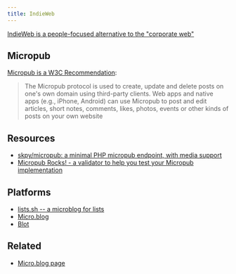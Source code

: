 ```yaml
---
title: IndieWeb
---
```


[IndieWeb is a people-focused alternative to the "corporate web"](https://indieweb.org/)

## Micropub

[Micropub is a W3C Recommendation](https://www.w3.org/TR/micropub/#w3c-recommendation-23-may-2017):

> The Micropub protocol is used to create, update and delete posts on one's own domain using third-party clients. Web apps and native apps (e.g., iPhone, Android) can use Micropub to post and edit articles, short notes, comments, likes, photos, events or other kinds of posts on your own website

## Resources

- [skpy/micropub: a minimal PHP micropub endpoint, with media support](https://github.com/skpy/micropub)
- [Micropub Rocks! - a validator to help you test your Micropub implementation](https://micropub.rocks/)

## Platforms

- [lists.sh -- a microblog for lists](https://lists.sh/)
- [Micro.blog](https://micro.blog/)
- [Blot](https://blot.im/)

## Related

- [Micro.blog page](/indieweb/microblog)